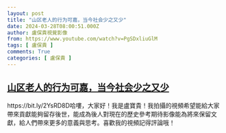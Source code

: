 ```yaml
---
layout: post
title: "山区老人的行为可嘉，当今社会少之又少"
date: 2024-03-28T08:00:51.000Z
author: 盧保貴視覺影像
from: https://www.youtube.com/watch?v=PgSDxliuGlM
tags: [ 盧保貴 ]
comments: True
categories: [ 盧保貴 ]
---
```

<!--1711612851000-->
[山区老人的行为可嘉，当今社会少之又少](https://www.youtube.com/watch?v=PgSDxliuGlM)
------

<div>
https://bit.ly/2YsRD8D哈嘍，大家好！我是盧寶貴！我拍攝的視頻希望能給大家帶來貢獻能夠留存後世，能成為後人對現在的歷史參考期待影像能為將來保留文獻，給人們帶來更多的意義與思考。喜歡我的視頻記得評論哦！
</div>
